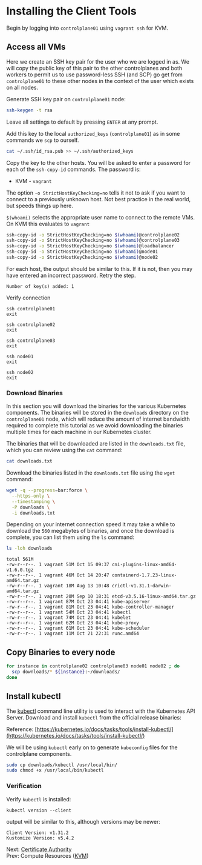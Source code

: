 # Installing the Client Tools

Begin by logging into `controlplane01` using `vagrant ssh` for KVM.

## Access all VMs

Here we create an SSH key pair for the user who we are logged in as. We will copy the public key of this pair to the other controlplanes and both workers to permit us to use password-less SSH (and SCP) go get from `controlplane01` to these other nodes in the context of the user which exists on all nodes.

Generate SSH key pair on `controlplane01` node:

[//]: # (host:controlplane01)

```bash
ssh-keygen -t rsa
```

Leave all settings to default by pressing `ENTER` at any prompt.

Add this key to the local `authorized_keys` (`controlplane01`) as in some commands we `scp` to ourself.

```bash
cat ~/.ssh/id_rsa.pub >> ~/.ssh/authorized_keys
```

Copy the key to the other hosts. You will be asked to enter a password for each of the `ssh-copy-id` commands. The password is:
* KVM - `vagrant`

The option `-o StrictHostKeyChecking=no` tells it not to ask if you want to connect to a previously unknown host. Not best practice in the real world, but speeds things up here.

`$(whoami)` selects the appropriate user name to connect to the remote VMs. On KVM this evaluates to `vagrant`

```bash
ssh-copy-id -o StrictHostKeyChecking=no $(whoami)@controlplane02
ssh-copy-id -o StrictHostKeyChecking=no $(whoami)@controlplane03
ssh-copy-id -o StrictHostKeyChecking=no $(whoami)@loadbalancer
ssh-copy-id -o StrictHostKeyChecking=no $(whoami)@node01
ssh-copy-id -o StrictHostKeyChecking=no $(whoami)@node02
```



For each host, the output should be similar to this. If it is not, then you may have entered an incorrect password. Retry the step.

```
Number of key(s) added: 1
```

Verify connection

```
ssh controlplane01
exit

ssh controlplane02
exit

ssh controlplane03
exit

ssh node01
exit

ssh node02
exit
```

### Download Binaries

In this section you will download the binaries for the various Kubernetes components. The binaries will be stored in the `downloads` directory on the `controlplane01` node, which will reduce the amount of internet bandwidth required to complete this tutorial as we avoid downloading the binaries multiple times for each machine in our Kubernetes cluster.

The binaries that will be downloaded are listed in the `downloads.txt` file, which you can review using the `cat` command:

```bash
cat downloads.txt
```

Download the binaries listed in the `downloads.txt` file using the `wget` command:

```bash
wget -q --progress=bar:force \
  --https-only \
  --timestamping \
  -P downloads \
  -i downloads.txt
```

Depending on your internet connection speed it may take a while to download the `560` megabytes of binaries, and once the download is complete, you can list them using the `ls` command:

```bash
ls -loh downloads
```

```text
total 561M
-rw-r--r--. 1 vagrant 51M Oct 15 09:37 cni-plugins-linux-amd64-v1.6.0.tgz
-rw-r--r--. 1 vagrant 46M Oct 14 20:47 containerd-1.7.23-linux-amd64.tar.gz
-rw-r--r--. 1 vagrant 18M Aug 13 10:48 crictl-v1.31.1-darwin-amd64.tar.gz
-rw-r--r--. 1 vagrant 20M Sep 10 18:31 etcd-v3.5.16-linux-amd64.tar.gz
-rw-r--r--. 1 vagrant 87M Oct 23 04:41 kube-apiserver
-rw-r--r--. 1 vagrant 81M Oct 23 04:41 kube-controller-manager
-rw-r--r--. 1 vagrant 54M Oct 23 04:41 kubectl
-rw-r--r--. 1 vagrant 74M Oct 23 04:41 kubelet
-rw-r--r--. 1 vagrant 62M Oct 23 04:41 kube-proxy
-rw-r--r--. 1 vagrant 61M Oct 23 04:41 kube-scheduler
-rw-r--r--. 1 vagrant 11M Oct 21 22:31 runc.amd64
```

## Copy Binaries to every node

```bash
for instance in controlplane02 controlplane03 node01 node02 ; do
  scp downloads/* ${instance}:~/downloads/
done
```

## Install kubectl

The [kubectl](https://kubernetes.io/docs/tasks/tools/install-kubectl) command line utility is used to interact with the Kubernetes API Server. Download and install `kubectl` from the official release binaries:

Reference: [https://kubernetes.io/docs/tasks/tools/install-kubectl/](https://kubernetes.io/docs/tasks/tools/install-kubectl/)

We will be using `kubectl` early on to generate `kubeconfig` files for the controlplane components.

```bash
sudo cp downloads/kubectl /usr/local/bin/
sudo chmod +x /usr/local/bin/kubectl
```

### Verification

Verify `kubectl` is installed:

```
kubectl version --client
```

output will be similar to this, although versions may be newer:

```
Client Version: v1.31.2
Kustomize Version: v5.4.2
```

Next: [Certificate Authority](04-certificate-authority.md)<br>
Prev: Compute Resources ([KVM](02-compute-resources.md))